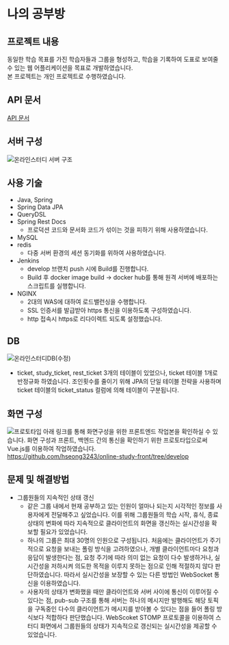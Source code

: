 # 나의 공부방

## 프로젝트 내용
동일한 학습 목표를 가진 학습자들과 그룹을 형성하고, 학습을 기록하여 도표로 보여줄 수 있는 웹 어플리케이션을 목표로 개발하였습니다.<br/>
본 프로젝트는 개인 프로젝트로 수행하였습니다.

## API 문서
[API 문서](https://studybread.shop/docs/index.html)

## 서버 구성
![온라인스터디 서버 구조](https://user-images.githubusercontent.com/48748265/233829738-18b01b21-d509-4a42-896d-6057de9d72e5.png)

## 사용 기술
- Java, Spring
- Spring Data JPA
- QueryDSL
- Spring Rest Docs
    - 프로덕션 코드와 문서화 코드가 섞이는 것을 피하기 위해 사용하였습니다.
- MySQL
- redis
    - 다중 서버 환경의 세션 동기화를 위하여 사용하였습니다.
- Jenkins
    - develop 브랜치 push 시에 Build를 진행합니다.
    - Build 후 docker image build → docker hub를 통해 원격 서버에 배포하는 스크립트를 실행합니다.
- NGINX
    - 2대의 WAS에 대하여 로드밸런싱을 수행합니다.
    - SSL 인증서를 발급받아 https 통신을 이용하도록 구성하였습니다.
    - http 접속시 https로 리다이렉트 되도록 설정했습니다.

## DB
![온라인스터디DB(수정)](https://user-images.githubusercontent.com/48748265/233852756-9034111f-4f91-4a0e-8fb3-7c38c18e73ff.png)

- ticket, study_ticket, rest_ticket 3개의 테이블이 있었으나, ticket 테이블 1개로 반정규화 하였습니다. 조인횟수를 줄이기 위해 JPA의 단일 테이블 전략을 사용하며 ticket 테이블의 ticket_status 컬럼에 의해 테이블이 구분됩니다.

## 화면 구성
![프로토타입](https://user-images.githubusercontent.com/48748265/233851677-ae6a8334-8f2e-4af6-bc4e-e2d17dfd4619.jpg)
아래 링크를 통해 화면구성을 위한 프론트엔드 작업본을 확인하실 수 있습니다. 화면 구성과 프론트, 백엔드 간의 통신을 확인하기 위한 프로토타입으로써 Vue.js를 이용하여 작업하였습니다.<br/>
https://github.com/hseong3243/online-study-front/tree/develop

## 문제 및 해결방법
- 그룹원들의 지속적인 상태 갱신
    - 같은 그룹 내에서 현재 공부하고 있는 인원이 얼마나 되는지 시각적인 정보를 사용자에게 전달해주고 싶었습니다. 이를 위해 그룹원들의 학습 시작, 휴식, 종료 상태의 변화에 따라 지속적으로 클라이언트의 화면을 갱신하는 실시간성을 확보할 필요가 있었습니다.
    - 하나의 그룹은 최대 30명의 인원으로 구성됩니다. 처음에는 클라이언트가 주기적으로 요청을 보내는 폴링 방식을 고려하였으나, 개별 클라이언트마다 요청과 응답이 발생한다는 점, 요청 주기에 따라 의미 없는 요청이 다수 발생하거나, 실시간성을 저하시켜 의도한 목적을 이루지 못하는 점으로 인해 적절하지 않다 판단하였습니다. 따라서 실시간성을 보장할 수 있는 다른 방법인 WebSocket 통신을 이용하였습니다.
    - 사용자의 상태가 변화했을 때만 클라이언트와 서버 사이에 통신이 이루어질 수 있다는 점, pub-sub 구조를 통해 서버는 하나의 메시지만 발행해도 해당 토픽을 구독중인 다수의 클라이언트가 메시지를 받아볼 수 있다는 점을 들어 폴링 방식보다 적합하다 판단했습니다. WebScoket STOMP 프로토콜을 이용하여 스터디 화면에서 그룹원들의 상태가 지속적으로 갱신되는 실시간성을 제공할 수 있었습니다.
